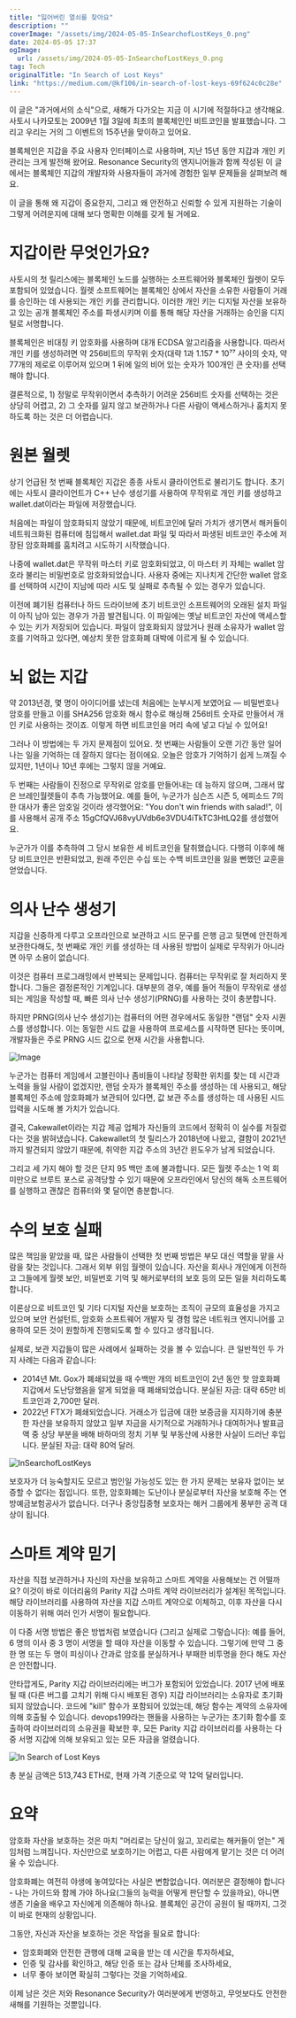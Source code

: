 ```yaml
---
title: "잃어버린 열쇠를 찾아요"
description: ""
coverImage: "/assets/img/2024-05-05-InSearchofLostKeys_0.png"
date: 2024-05-05 17:37
ogImage: 
  url: /assets/img/2024-05-05-InSearchofLostKeys_0.png
tag: Tech
originalTitle: "In Search of Lost Keys"
link: "https://medium.com/@kf106/in-search-of-lost-keys-69f624c0c28e"
---
```



이 글은 "과거에서의 소식"으로, 새해가 다가오는 지금 이 시기에 적절하다고 생각해요. 사토시 나카모토는 2009년 1월 3일에 최초의 블록체인인 비트코인을 발표했습니다. 그리고 우리는 거의 그 이벤트의 15주년을 맞이하고 있어요.

블록체인은 지갑을 주요 사용자 인터페이스로 사용하며, 지난 15년 동안 지갑과 개인 키 관리는 크게 발전해 왔어요. Resonance Security의 엔지니어들과 함께 작성된 이 글에서는 블록체인 지갑의 개발자와 사용자들이 과거에 경험한 일부 문제들을 살펴보려 해요.

이 글을 통해 왜 지갑이 중요한지, 그리고 왜 안전하고 신뢰할 수 있게 지원하는 기술이 그렇게 어려운지에 대해 보다 명확한 이해를 갖게 될 거에요.

# 지갑이란 무엇인가요?



사토시의 첫 릴리스에는 블록체인 노드를 실행하는 소프트웨어와 블록체인 월렛이 모두 포함되어 있었습니다. 월렛 소프트웨어는 블록체인 상에서 자산을 소유한 사람들이 거래를 승인하는 데 사용되는 개인 키를 관리합니다. 이러한 개인 키는 디지털 자산을 보유하고 있는 공개 블록체인 주소를 파생시키며 이를 통해 해당 자산을 거래하는 승인을 디지털로 서명합니다.

블록체인은 비대칭 키 암호화를 사용하며 대개 ECDSA 알고리즘을 사용합니다. 따라서 개인 키를 생성하려면 약 256비트의 무작위 숫자(대략 1과 1.157 * 10⁷⁷ 사이의 숫자, 약 77개의 제로로 이루어져 있으며 1 뒤에 일의 비어 있는 숫자가 100개인 큰 숫자)를 선택해야 합니다.

결론적으로, 1) 정말로 무작위이면서 추측하기 어려운 256비트 숫자를 선택하는 것은 상당히 어렵고, 2) 그 숫자를 잃지 않고 보관하거나 다른 사람이 액세스하거나 훔치지 못하도록 하는 것은 더 어렵습니다.

# 원본 월렛



상기 언급된 첫 번째 블록체인 지갑은 종종 사토시 클라이언트로 불리기도 합니다. 초기에는 사토시 클라이언트가 C++ 난수 생성기를 사용하여 무작위로 개인 키를 생성하고 wallet.dat이라는 파일에 저장했습니다.

처음에는 파일이 암호화되지 않았기 때문에, 비트코인에 달러 가치가 생기면서 해커들이 네트워크화된 컴퓨터에 침입해서 wallet.dat 파일 및 따라서 파생된 비트코인 주소에 저장된 암호화폐를 훔치려고 시도하기 시작했습니다.

나중에 wallet.dat은 무작위 마스터 키로 암호화되었고, 이 마스터 키 자체는 wallet 암호라 불리는 비밀번호로 암호화되었습니다. 사용자 중에는 지나치게 간단한 wallet 암호를 선택하여 시간이 지남에 따라 시도 및 실패로 추측될 수 있는 경우가 있습니다.

이전에 폐기된 컴퓨터나 하드 드라이브에 초기 비트코인 소프트웨어의 오래된 설치 파일이 아직 남아 있는 경우가 가끔 발견됩니다. 이 파일에는 옛날 비트코인 자산에 액세스할 수 있는 키가 저장되어 있습니다. 파일이 암호화되지 않았거나 원래 소유자가 wallet 암호를 기억하고 있다면, 예상치 못한 암호화폐 대박에 이르게 될 수 있습니다.



# 뇌 없는 지갑

약 2013년경, 몇 명이 아이디어를 냈는데 처음에는 눈부시게 보였어요 — 비밀번호나 암호를 만들고 이를 SHA256 암호화 해시 함수로 해싱해 256비트 숫자로 만들어서 개인 키로 사용하는 것이죠. 이렇게 하면 비트코인을 머리 속에 넣고 다닐 수 있어요!

그러나 이 방법에는 두 가지 문제점이 있어요. 첫 번째는 사람들이 오랜 기간 동안 일어나는 일을 기억하는 데 잘하지 않다는 점이에요. 오늘은 암호가 기억하기 쉽게 느껴질 수 있지만, 1년이나 10년 후에는 그렇지 않을 거예요.

두 번째는 사람들이 진정으로 무작위로 암호를 만들어내는 데 능하지 않으며, 그래서 많은 브레인월렛들이 추측 가능했어요. 예를 들어, 누군가가 심슨즈 시즌 5, 에피소드 7의 한 대사가 좋은 암호일 것이라 생각했어요: "You don't win friends with salad!", 이를 사용해서 공개 주소 15gCfQVJ68vyUVdb6e3VDU4iTkTC3HtLQ2를 생성했어요.



누군가가 이를 추측하여 그 당시 보유한 세 비트코인을 탈취했습니다. 다행히 이후에 해당 비트코인은 반환되었고, 원래 주인은 수십 또는 수백 비트코인을 잃을 뻔했던 교훈을 얻었습니다.

# 의사 난수 생성기

지갑을 신중하게 다루고 오프라인으로 보관하고 시드 문구를 은행 금고 뒷면에 안전하게 보관한다해도, 첫 번째로 개인 키를 생성하는 데 사용된 방법이 실제로 무작위가 아니라면 아무 소용이 없습니다.

이것은 컴퓨터 프로그래밍에서 반복되는 문제입니다. 컴퓨터는 무작위로 잘 처리하지 못합니다. 그들은 결정론적인 기계입니다. 대부분의 경우, 예를 들어 적들이 무작위로 생성되는 게임을 작성할 때, 빠른 의사 난수 생성기(PRNG)를 사용하는 것이 충분합니다.



하지만 PRNG(의사 난수 생성기)는 컴퓨터의 어떤 경우에서도 동일한 "랜덤" 숫자 시퀀스를 생성합니다. 이는 동일한 시드 값을 사용하여 프로세스를 시작하면 된다는 뜻이며, 개발자들은 주로 PRNG 시드 값으로 현재 시간을 사용합니다.

![Image](/assets/img/2024-05-05-InSearchofLostKeys_0.png)

누군가는 컴퓨터 게임에서 고블린이나 좀비들이 나타날 정확한 위치를 찾는 데 시간과 노력을 들일 사람이 없겠지만, 랜덤 숫자가 블록체인 주소를 생성하는 데 사용되고, 해당 블록체인 주소에 암호화폐가 보관되어 있다면, 값 보관 주소를 생성하는 데 사용된 시드 입력을 시도해 볼 가치가 있습니다.

결국, Cakewallet이라는 지갑 제공 업체가 자신들의 코드에서 정확히 이 실수를 저질렀다는 것을 밝혀냈습니다. Cakewallet의 첫 릴리스가 2018년에 나왔고, 결함이 2021년까지 발견되지 않았기 때문에, 취약한 지갑 주소의 3년간 윈도우가 남게 되었습니다.



그리고 세 가지 해야 할 것은 단지 95 백만 초에 불과합니다. 모든 월렛 주소는 1 억 회 미만으로 브루트 포스로 공격당할 수 있기 때문에 오프라인에서 당신의 해독 소프트웨어를 실행하고 괜찮은 컴퓨터와 몇 달이면 충분합니다.

# 수의 보호 실패

많은 책임을 맡았을 때, 많은 사람들이 선택한 첫 번째 방법은 부모 대신 역할을 맡을 사람을 찾는 것입니다. 그래서 외부 위임 월렛이 있습니다. 자산을 회사나 개인에게 이전하고 그들에게 월렛 보안, 비밀번호 기억 및 해커로부터의 보호 등의 모든 일을 처리하도록 합니다.

이론상으로 비트코인 및 기타 디지털 자산을 보호하는 조직이 규모의 효율성을 가지고 있으며 보안 컨설턴트, 암호화 소프트웨어 개발자 및 경험 많은 네트워크 엔지니어를 고용하여 모든 것이 원할하게 진행되도록 할 수 있다고 생각됩니다.



실제로, 보관 지갑들이 많은 사례에서 실패하는 것을 볼 수 있습니다. 큰 일반적인 두 가지 사례는 다음과 같습니다:

- 2014년 Mt. Gox가 폐쇄되었을 때 수백만 개의 비트코인이 2년 동안 핫 암호화폐 지갑에서 도난당했음을 알게 되었을 때 폐쇄되었습니다. 분실된 자금: 대략 65만 비트코인과 2,700만 달러.
- 2022년 FTX가 폐쇄되었습니다. 거래소가 입금에 대한 보증금을 지지하기에 충분한 자산을 보유하지 않았고 일부 자금을 사기적으로 거래하거나 대여하거나 발표금액 중 상당 부분을 배해 바하마의 정치 기부 및 부동산에 사용한 사실이 드러난 후입니다. 분실된 자금: 대략 80억 달러.

![InSearchofLostKeys](/assets/img/2024-05-05-InSearchofLostKeys_1.png)

보호자가 더 능숙할지도 모르고 범인일 가능성도 있는 한 가지 문제는 보유자 없이는 보증할 수 없다는 점입니다. 또한, 암호화폐는 도난이나 분실로부터 자산을 보호해 주는 연방예금보험공사가 없습니다. 더구나 중앙집중형 보호자는 해커 그룹에게 풍부한 공격 대상이 됩니다.



# 스마트 계약 믿기

자산을 직접 보관하거나 자신의 자산을 보유하고 스마트 계약을 사용해보는 건 어떨까요? 이것이 바로 이더리움의 Parity 지갑 스마트 계약 라이브러리가 설계된 목적입니다. 해당 라이브러리를 사용하여 자산을 지갑 스마트 계약으로 이체하고, 이후 자산을 다시 이동하기 위해 여러 인가 서명이 필요합니다.

이 다중 서명 방법은 좋은 방법처럼 보였습니다 (그리고 실제로 그렇습니다): 예를 들어, 6 명의 이사 중 3 명이 서명을 할 때야 자산을 이동할 수 있습니다. 그렇기에 만약 그 중 한 명 또는 두 명이 피싱이나 간과로 암호를 분실하거나 부패한 비투명을 한다 해도 자산은 안전합니다.

안타깝게도, Parity 지갑 라이브러리에는 버그가 포함되어 있었습니다. 2017 년에 배포될 때 (다른 버그를 고치기 위해 다시 배포된 경우) 지갑 라이브러리는 소유자로 초기화되지 않았습니다. 코드에 "kill" 함수가 포함되어 있었는데, 해당 함수는 계약의 소유자에 의해 호출될 수 있습니다. devops199라는 핸들을 사용하는 누군가는 초기화 함수를 호출하여 라이브러리의 소유권을 확보한 후, 모든 Parity 지갑 라이브러리를 사용하는 다중 서명 지갑에 의해 보유되고 있는 모든 자금을 얼렸습니다.



![In Search of Lost Keys](/assets/img/2024-05-05-InSearchofLostKeys_2.png)

총 분실 금액은 513,743 ETH로, 현재 가격 기준으로 약 12억 달러입니다.

# 요약

암호화 자산을 보호하는 것은 마치 "머리로는 당신이 잃고, 꼬리로는 해커들이 얻는" 게임처럼 느껴집니다. 자신만으로 보호하기는 어렵고, 다른 사람에게 맡기는 것은 더 어려울 수 있습니다.



암호화폐는 여전히 야생에 놓여있다는 사실은 변함없습니다. 여러분은 결정해야 합니다 - 나는 가이드와 함께 가야 하나요(그들의 능력을 어떻게 판단할 수 있을까요), 아니면 생존 기술을 배우고 자신에게 의존해야 하나요. 블록체인 공간이 공원이 될 때까지, 그것이 바로 현재의 상황입니다.

그동안, 자신과 자산을 보호하는 것은 작업을 필요로 합니다:

- 암호화폐와 안전한 관행에 대해 교육을 받는 데 시간을 투자하세요,
- 인증 및 감사를 확인하고, 해당 인증 또는 감사 단체를 조사하세요,
- 너무 좋아 보이면 확실히 그렇다는 것을 기억하세요.

이제 남은 것은 저와 Resonance Security가 여러분에게 번영하고, 무엇보다도 안전한 새해를 기원하는 것뿐입니다.